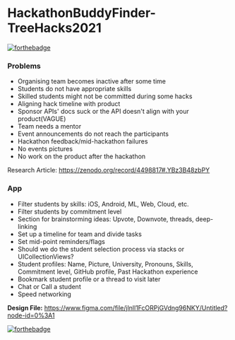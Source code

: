# HackathonBuddyFinder-TreeHacks2021
[![forthebadge](https://forthebadge.com/images/badges/made-with-swift.svg)](https://forthebadge.com)

### Problems
- Organising team becomes inactive after some time
- Students do not have appropriate skills
- Skilled students might not be committed during some hacks
- Aligning hack timeline with product
- Sponsor APIs' docs suck or the API doesn't align with your product(VAGUE)
- Team needs a mentor
- Event announcements do not reach the participants
- Hackathon feedback/mid-hackathon failures
- No events pictures
- No work on the product after the hackathon

Research Article: https://zenodo.org/record/4498817#.YBz3B48zbPY

### App
- Filter students by skills: iOS, Android, ML, Web, Cloud, etc.
- Filter students by commitment level
- Section for brainstorming ideas: Upvote, Downvote, threads, deep-linking
- Set up a timeline for team and divide tasks
- Set mid-point reminders/flags
- Should we do the student selection process via stacks or UICollectionViews?
- Student profiles: Name, Picture, University, Pronouns, Skills, Commitment level, GitHub profile, Past Hackathon experience
- Bookmark student profile or a thread to visit later
- Chat or Call a student
- Speed networking


**Design File:** https://www.figma.com/file/jlnll1FcORPjGVdng96NKY/Untitled?node-id=0%3A1

[![forthebadge](https://forthebadge.com/images/badges/built-with-love.svg)](https://forthebadge.com)
